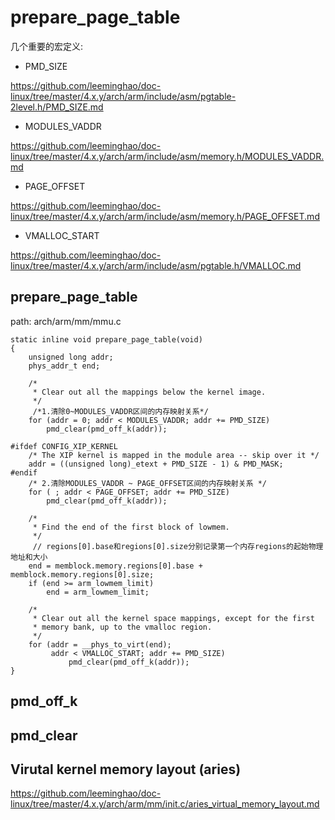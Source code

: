 prepare_page_table
========================================

几个重要的宏定义:

* PMD_SIZE

https://github.com/leeminghao/doc-linux/tree/master/4.x.y/arch/arm/include/asm/pgtable-2level.h/PMD_SIZE.md

* MODULES_VADDR

https://github.com/leeminghao/doc-linux/tree/master/4.x.y/arch/arm/include/asm/memory.h/MODULES_VADDR.md

* PAGE_OFFSET

https://github.com/leeminghao/doc-linux/tree/master/4.x.y/arch/arm/include/asm/memory.h/PAGE_OFFSET.md

* VMALLOC_START

https://github.com/leeminghao/doc-linux/tree/master/4.x.y/arch/arm/include/asm/pgtable.h/VMALLOC.md

prepare_page_table
----------------------------------------

path: arch/arm/mm/mmu.c
```
static inline void prepare_page_table(void)
{
    unsigned long addr;
    phys_addr_t end;

    /*
     * Clear out all the mappings below the kernel image.
     */
     /*1.清除0~MODULES_VADDR区间的内存映射关系*/
    for (addr = 0; addr < MODULES_VADDR; addr += PMD_SIZE)
        pmd_clear(pmd_off_k(addr));

#ifdef CONFIG_XIP_KERNEL
    /* The XIP kernel is mapped in the module area -- skip over it */
    addr = ((unsigned long)_etext + PMD_SIZE - 1) & PMD_MASK;
#endif
    /* 2.清除MODULES_VADDR ~ PAGE_OFFSET区间的内存映射关系 */
    for ( ; addr < PAGE_OFFSET; addr += PMD_SIZE)
        pmd_clear(pmd_off_k(addr));

    /*
     * Find the end of the first block of lowmem.
     */
     // regions[0].base和regions[0].size分别记录第一个内存regions的起始物理地址和大小
    end = memblock.memory.regions[0].base + memblock.memory.regions[0].size;
    if (end >= arm_lowmem_limit)
        end = arm_lowmem_limit;

    /*
     * Clear out all the kernel space mappings, except for the first
     * memory bank, up to the vmalloc region.
     */
    for (addr = __phys_to_virt(end);
         addr < VMALLOC_START; addr += PMD_SIZE)
             pmd_clear(pmd_off_k(addr));
}
```

pmd_off_k
----------------------------------------

pmd_clear
----------------------------------------

Virutal kernel memory layout (aries)
----------------------------------------

https://github.com/leeminghao/doc-linux/tree/master/4.x.y/arch/arm/mm/init.c/aries_virtual_memory_layout.md

